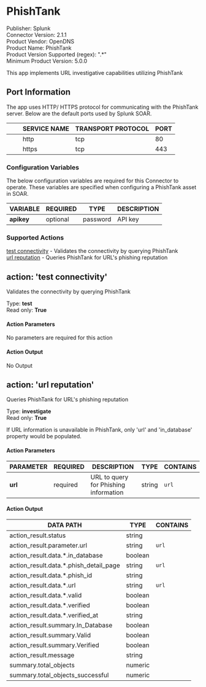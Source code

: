 [comment]: # "Auto-generated SOAR connector documentation"
# PhishTank

Publisher: Splunk  
Connector Version: 2\.1\.1  
Product Vendor: OpenDNS  
Product Name: PhishTank  
Product Version Supported (regex): "\.\*"  
Minimum Product Version: 5\.0\.0  

This app implements URL investigative capabilities utilizing PhishTank

[comment]: # " File: readme.md"
[comment]: # "  Copyright (c) 2016-2021 Splunk Inc."
[comment]: # ""
[comment]: # "Licensed under the Apache License, Version 2.0 (the 'License');"
[comment]: # "you may not use this file except in compliance with the License."
[comment]: # "You may obtain a copy of the License at"
[comment]: # ""
[comment]: # "    http://www.apache.org/licenses/LICENSE-2.0"
[comment]: # ""
[comment]: # "Unless required by applicable law or agreed to in writing, software distributed under"
[comment]: # "the License is distributed on an 'AS IS' BASIS, WITHOUT WARRANTIES OR CONDITIONS OF ANY KIND,"
[comment]: # "either express or implied. See the License for the specific language governing permissions"
[comment]: # "and limitations under the License."
[comment]: # ""
## Port Information

The app uses HTTP/ HTTPS protocol for communicating with the PhishTank server. Below are the default
ports used by Splunk SOAR.

|         SERVICE NAME | TRANSPORT PROTOCOL | PORT |
|----------------------|--------------------|------|
|         http         | tcp                | 80   |
|         https        | tcp                | 443  |


### Configuration Variables
The below configuration variables are required for this Connector to operate.  These variables are specified when configuring a PhishTank asset in SOAR.

VARIABLE | REQUIRED | TYPE | DESCRIPTION
-------- | -------- | ---- | -----------
**apikey** |  optional  | password | API key

### Supported Actions  
[test connectivity](#action-test-connectivity) - Validates the connectivity by querying PhishTank  
[url reputation](#action-url-reputation) - Queries PhishTank for URL's phishing reputation  

## action: 'test connectivity'
Validates the connectivity by querying PhishTank

Type: **test**  
Read only: **True**

#### Action Parameters
No parameters are required for this action

#### Action Output
No Output  

## action: 'url reputation'
Queries PhishTank for URL's phishing reputation

Type: **investigate**  
Read only: **True**

If URL information is unavailable in PhishTank, only 'url' and 'in\_database' property would be populated\.

#### Action Parameters
PARAMETER | REQUIRED | DESCRIPTION | TYPE | CONTAINS
--------- | -------- | ----------- | ---- | --------
**url** |  required  | URL to query for Phishing information | string |  `url` 

#### Action Output
DATA PATH | TYPE | CONTAINS
--------- | ---- | --------
action\_result\.status | string | 
action\_result\.parameter\.url | string |  `url` 
action\_result\.data\.\*\.in\_database | boolean | 
action\_result\.data\.\*\.phish\_detail\_page | string |  `url` 
action\_result\.data\.\*\.phish\_id | string | 
action\_result\.data\.\*\.url | string |  `url` 
action\_result\.data\.\*\.valid | boolean | 
action\_result\.data\.\*\.verified | boolean | 
action\_result\.data\.\*\.verified\_at | string | 
action\_result\.summary\.In\_Database | boolean | 
action\_result\.summary\.Valid | boolean | 
action\_result\.summary\.Verified | boolean | 
action\_result\.message | string | 
summary\.total\_objects | numeric | 
summary\.total\_objects\_successful | numeric | 